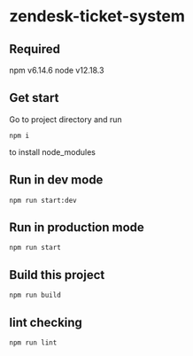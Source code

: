 # zendesk-ticket-system
 
## Required
npm v6.14.6
node v12.18.3

## Get start
Go to project directory and run
```
npm i
```
to install node_modules

## Run in dev mode
```
npm run start:dev
```

## Run in production mode
```
npm run start
```

## Build this project
```
npm run build
```

## lint checking
```
npm run lint
```